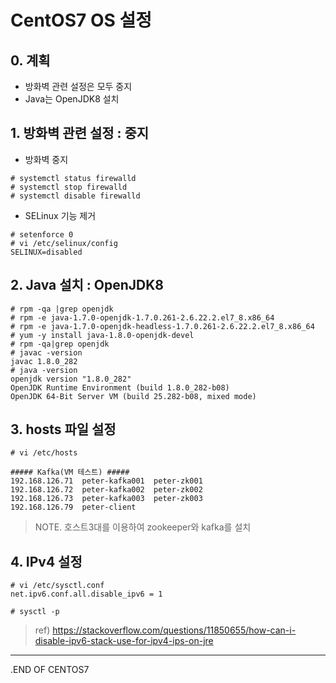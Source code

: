 # CentOS7 OS 설정

## 0. 계획
* 방화벽 관련 설정은 모두 중지
* Java는 OpenJDK8 설치

## 1. 방화벽 관련 설정 : 중지
* 방화벽 중지
```
# systemctl status firewalld
# systemctl stop firewalld
# systemctl disable firewalld
```

* SELinux 기능 제거
```
# setenforce 0
# vi /etc/selinux/config
SELINUX=disabled
```

## 2. Java 설치 : OpenJDK8
```
# rpm -qa |grep openjdk
# rpm -e java-1.7.0-openjdk-1.7.0.261-2.6.22.2.el7_8.x86_64
# rpm -e java-1.7.0-openjdk-headless-1.7.0.261-2.6.22.2.el7_8.x86_64
# yum -y install java-1.8.0-openjdk-devel
# rpm -qa|grep openjdk
# javac -version
javac 1.8.0_282
# java -version
openjdk version "1.8.0_282"
OpenJDK Runtime Environment (build 1.8.0_282-b08)
OpenJDK 64-Bit Server VM (build 25.282-b08, mixed mode)
```

## 3. hosts 파일 설정
```
# vi /etc/hosts

##### Kafka(VM 테스트) #####
192.168.126.71	peter-kafka001	peter-zk001
192.168.126.72	peter-kafka002	peter-zk002
192.168.126.73	peter-kafka003	peter-zk003
192.168.126.79	peter-client
```
> NOTE. 호스트3대를 이용하여 zookeeper와 kafka를 설치

## 4. IPv4 설정
```
# vi /etc/sysctl.conf
net.ipv6.conf.all.disable_ipv6 = 1

# sysctl -p
```
> ref) https://stackoverflow.com/questions/11850655/how-can-i-disable-ipv6-stack-use-for-ipv4-ips-on-jre

___
.END OF CENTOS7